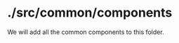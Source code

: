 ./src/common/components
============================

We will add all the common components to this folder.
